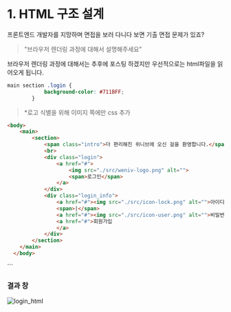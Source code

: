 # 1. HTML 구조 설계

프론트엔드 개발자를 지망하며 면접을 보러 다니다 보면 기출 면접 문제가 있죠?
> "브라우저 렌더링 과정에 대해서 설명해주세요"

브라우저 렌더링 과정에 대해서는 추후에 포스팅 하겠지만 우선적으로는 html파일을 읽어오게 됩니다.
```css
main section .login {
            background-color: #711BFF;
        }
```
> *로고 식별을 위해 이미지 쪽에만 css 추가
```html
<body>
    <main>
        <section>
            <span class="intro">더 편리해진 위니브에 오신 걸을 환영합니다.</span>
            <br>
            <div class="login">
                <a href="#">
                    <img src="./src/weniv-logo.png" alt="">
                    <span>로그인</span>
                </a>
            </div>
            <div class="login_info">
                <a href="#"><img src="./src/icon-lock.png" alt="">아이디</a>
                <span>|</span>
                <a href="#"><img src="./src/icon-user.png" alt="">비밀번호 찾기</a>
                <a href="#">회원가입
                </a>
            </div>
        </section>
    </main>
  </body>
```


  </body>
</html>
```

### 결과 창
![login_html](../img./blog/login_html.png)
